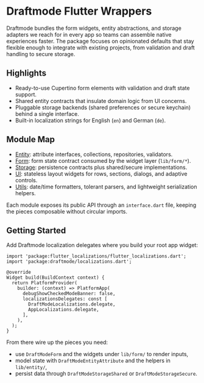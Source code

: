 # Draftmode Flutter Wrappers

Draftmode bundles the form widgets, entity abstractions, and storage adapters we
reach for in every app so teams can assemble native experiences faster. The
package focuses on opinionated defaults that stay flexible enough to integrate
with existing projects, from validation and draft handling to secure storage.

## Highlights
- Ready-to-use Cupertino form elements with validation and draft state support.
- Shared entity contracts that insulate domain logic from UI concerns.
- Pluggable storage backends (shared preferences or secure keychain) behind a
  single interface.
- Built-in localization strings for English (`en`) and German (`de`).

## Module Map
- [Entity](lib/entity/README.md): attribute interfaces, collections, repositories,
  validators.
- [Form](lib/form/interface.dart): form state contract consumed by the widget
  layer (`lib/form/*`).
- [Storage](lib/storage/README.md): persistence contracts plus shared/secure
  implementations.
- [UI](lib/ui/README.md): stateless layout widgets for rows, sections, dialogs,
  and adaptive controls.
- [Utils](lib/utils/README.md): date/time formatters, tolerant parsers, and
  lightweight serialization helpers.

Each module exposes its public API through an `interface.dart` file, keeping the
pieces composable without circular imports.

## Getting Started
Add Draftmode localization delegates where you build your root app widget:

```
import 'package:flutter_localizations/flutter_localizations.dart';
import 'package:draftmode/localizations.dart';

@override
Widget build(BuildContext context) {
  return PlatformProvider(
    builder: (context) => PlatformApp(
      debugShowCheckedModeBanner: false,
      localizationsDelegates: const [
        DraftModeLocalizations.delegate,
        AppLocalizations.delegate,
      ],
    ),
  );
}
```

From there wire up the pieces you need:
- use `DraftModeForm` and the widgets under `lib/form/` to render inputs,
- model state with `DraftModeEntityAttribute` and the helpers in
  `lib/entity/`,
- persist data through `DraftModeStorageShared` or `DraftModeStorageSecure`.
